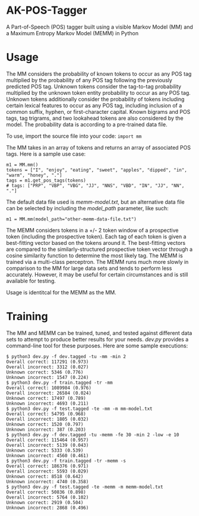 # AK-POS-Tagger
A Part-of-Speech (POS) tagger built using a visible Markov Model (MM) and a Maximum Entropy Markov Model (MEMM) in Python

# Usage

The MM considers the probability of known tokens to occur as any POS tag multiplied by the probability of any POS tag following the previously predicted POS tag. Unknown tokens consider the tag-to-tag probability multiplied by the unknown token entity probability to occur as any POS tag. Unknown tokens additionally consider the probability of tokens including certain lexical features to occur as any POS tag, including inclusion of a common suffix, hyphen, or first-character capital. Known bigrams and POS tags, tag trigrams, and two lookahead tokens are also considered by the model. The probability data is according to a pre-trained data file.

To use, import the source file into your code: `import mm`

The MM takes in an array of tokens and returns an array of associated POS tags. Here is a sample use case:

```
m1 = MM.mm()
tokens = ["I", "enjoy", "eating", "sweet", "apples", "dipped", "in", "warm", "honey", "."]
tags = m1.get_pos_tags(tokens)
# tags: ["PRP", "VBP", "VBG", "JJ", "NNS", "VBD", "IN", "JJ", "NN", "."]
```

The default data file used is *memm-model.txt*, but an alternative data file can be selected by including the *model_path* parameter, like such:

```
m1 = MM.mm(model_path="other-memm-data-file.txt")
```

The MEMM considers tokens in a +/- 2 token window of a prospective token (including the prospective token). Each tag of each token is given a best-fitting vector based on the tokens around it. The best-fitting vectors are compared to the similarly-structured prospective token vector through a cosine similarity function to determine the most likely tag. The MEMM is trained via a multi-class perceptron. The MEMM runs much more slowly in comparison to the MM for large data sets and tends to perform less accurately. However, it may be useful for certain circumstances and is still available for testing.

Usage is identitcal for the MEMM as the MM.

# Training

The MM and MEMM can be trained, tuned, and tested against different data sets to attempt to produce better results for your needs. *dev.py* provides a command-line tool for these purposes. Here are some sample executions:

```
$ python3 dev.py -f dev.tagged -tu -mm -min 2
Overall correct: 117291 (0.973)
Overall incorrect: 3312 (0.027)
Unknown correct: 5346 (0.776)
Unknown incorrect: 1547 (0.224)
$ python3 dev.py -f train.tagged -tr -mm
Overall correct: 1089984 (0.976)
Overall incorrect: 26584 (0.024)
Unknown correct: 17497 (0.789)
Unknown incorrect: 4693 (0.211)
$ python3 dev.py -f test.tagged -te -mm -m mm-model.txt
Overall correct: 54795 (0.968)
Overall incorrect: 1805 (0.032)
Unknown correct: 1520 (0.797)
Unknown incorrect: 387 (0.203)
$ python3 dev.py -f dev.tagged -tu -memm -fe 30 -min 2 -low -e 10
Overall correct: 115464 (0.957)
Overall incorrect: 5139 (0.043)
Unknown correct: 5333 (0.539)
Unknown incorrect: 4560 (0.461)
$ python3 dev.py -f train.tagged -tr -memm -s
Overall correct: 186376 (0.971)
Overall incorrect: 5593 (0.029)
Unknown correct: 8518 (0.642)
Unknown incorrect: 4740 (0.358)
$ python3 dev.py -f test.tagged -te -memm -m memm-model.txt
Overall correct: 50836 (0.898)
Overall incorrect: 5764 (0.102)
Unknown correct: 2919 (0.504)
Unknown incorrect: 2868 (0.496)
```
